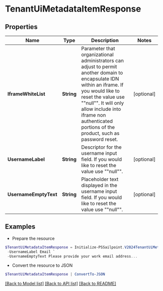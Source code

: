 # TenantUiMetadataItemResponse
## Properties

Name | Type | Description | Notes
------------ | ------------- | ------------- | -------------
**IframeWhiteList** | **String** | Parameter that organizational administrators can adjust to permit another domain to encapsulate IDN within an iframe. If you would like to reset the value use &quot;&quot;null&quot;&quot;. It will only allow include into iframe non authenticated portions of the product, such as password reset. | [optional] 
**UsernameLabel** | **String** | Descriptor for the username input field. If you would like to reset the value use &quot;&quot;null&quot;&quot;. | [optional] 
**UsernameEmptyText** | **String** | Placeholder text displayed in the username input field. If you would like to reset the value use &quot;&quot;null&quot;&quot;. | [optional] 

## Examples

- Prepare the resource
```powershell
$TenantUiMetadataItemResponse = Initialize-PSSailpoint.V2024TenantUiMetadataItemResponse  -IframeWhiteList http://example.com http://example2.com `
 -UsernameLabel Email `
 -UsernameEmptyText Please provide your work email address...
```

- Convert the resource to JSON
```powershell
$TenantUiMetadataItemResponse | ConvertTo-JSON
```

[[Back to Model list]](../README.md#documentation-for-models) [[Back to API list]](../README.md#documentation-for-api-endpoints) [[Back to README]](../README.md)

